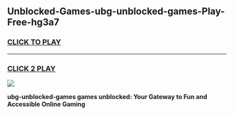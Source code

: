 
## Unblocked-Games-ubg-unblocked-games-Play-Free-hg3a7
<h3>
<a href="https://premium76.site?title=ubg-unblocked-games&ref=20A">CLICK TO PLAY</a></h3>
<hr>

<h3>
<a href="https://premium76.site?title=ubg-unblocked-games&ref=20A">CLICK 2 PLAY</a>
  
</h3>

<a href="https://premium76.site?title=ubg-unblocked-games&ref=20A"><img src="https://clearcache.store/games.png"></a>


**ubg-unblocked-games games unblocked: Your Gateway to Fun and Accessible Online Gaming**

